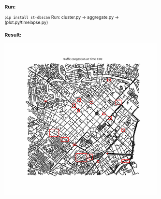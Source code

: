### Run:
`pip install st-dbscan`
Run: cluster.py -> aggregate.py -> (plot.py/timelapse.py)

### Result:

![Animation](timeBox/bounding_boxes_animation.gif)

